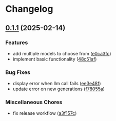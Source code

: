 # Changelog

## [0.1.1](https://github.com/DerTimonius/richtig.obsidian/compare/richtig.obsidian-v0.1.0...richtig.obsidian-v0.1.1) (2025-02-14)


### Features

* add multiple models to choose from ([e0ca3fc](https://github.com/DerTimonius/richtig.obsidian/commit/e0ca3fc232463704b5e31688d468617d272aff1b))
* implement basic functionality ([48c51af](https://github.com/DerTimonius/richtig.obsidian/commit/48c51af65e03d1ce84cf3b17ac9da4fa15517947))


### Bug Fixes

* display error when llm call fails ([ee3e48f](https://github.com/DerTimonius/richtig.obsidian/commit/ee3e48f5fc71ae35d4b3d74cd7d05cdda2902f13))
* update error on new generations ([f78055a](https://github.com/DerTimonius/richtig.obsidian/commit/f78055aba8d51316efd1c5c8652fe1e8a0edea3d))


### Miscellaneous Chores

* fix release workflow ([a3f157c](https://github.com/DerTimonius/richtig.obsidian/commit/a3f157c0b68fadb87989245decca1e5d5bb7e849))
